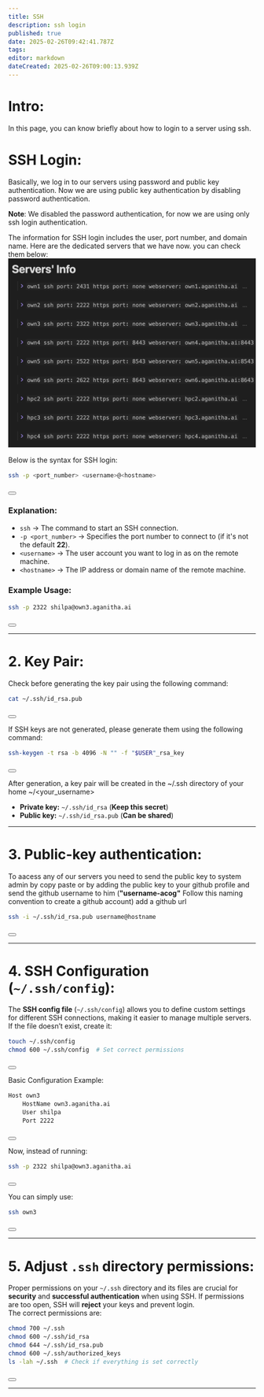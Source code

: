 ```yaml
---
title: SSH
description: ssh login
published: true
date: 2025-02-26T09:42:41.787Z
tags: 
editor: markdown
dateCreated: 2025-02-26T09:00:13.939Z
---
```


# Intro:
In this page, you can know briefly about how to login to a server using ssh.

# SSH Login:

Basically, we log in to our servers using password and public key authentication. Now we are using public key authentication by disabling password authentication.

**Note**: We disabled the password authentication, for now we are using only ssh login authentication.

The information for SSH login includes the user, port number, and domain name.
Here are the dedicated servers that we have now. you can check them below:
![screenshot_2025-02-26_at_2.35.05_pm.png](/screenshot_2025-02-26_at_2.35.05_pm.png)


Below is the syntax for SSH login:

```sh
ssh -p <port_number> <username>@<hostname>
```
<button onclick="copyToClipboard('ssh -p <port_number> <username>@<hostname>')"></button>

### **Explanation:**

* `ssh` → The command to start an SSH connection.  
* `-p <port_number>` → Specifies the port number to connect to (if it's not the default **22**).  
* `<username>` → The user account you want to log in as on the remote machine.  
* `<hostname>` → The IP address or domain name of the remote machine.  

### **Example Usage:**

```sh
ssh -p 2322 shilpa@own3.aganitha.ai
```
<button onclick="copyToClipboard('ssh -p 2322 shilpa@own3.aganitha.ai')"></button>

---

# 2. Key Pair: 

Check before generating the key pair using the following command:

```sh
cat ~/.ssh/id_rsa.pub
```
<button onclick="copyToClipboard('cat ~/.ssh/id_rsa.pub')"></button>

If SSH keys are not generated, please generate them using the following command:

```sh
ssh-keygen -t rsa -b 4096 -N "" -f "$USER"_rsa_key
```
<button onclick="copyToClipboard('ssh-keygen')"></button>

After generation, a key pair will be created in the ~/.ssh directory of your home  ~/<your_username>


* **Private key:** `~/.ssh/id_rsa` (**Keep this secret**)  
* **Public key:** `~/.ssh/id_rsa.pub` (**Can be shared**)  

---

# 3. Public-key authentication:

To aacess any of our servers you need to send the public key to system admin by copy paste or by adding the public key to your github profile and send the github username to him (**"username-acog"** Follow this naming convention to create a github account) add a github url

```sh
ssh -i ~/.ssh/id_rsa.pub username@hostname
```
<button onclick="copyToClipboard('ssh -i ~/.ssh/id_rsa username@hostname')"></button>

---

# 4. SSH Configuration (`~/.ssh/config`):

The **SSH config file** (`~/.ssh/config`) allows you to define custom settings for different SSH connections, making it easier to manage multiple servers.  
If the file doesn’t exist, create it:

```sh
touch ~/.ssh/config
chmod 600 ~/.ssh/config  # Set correct permissions
```
<button onclick="copyToClipboard('touch ~/.ssh/config\nchmod 600 ~/.ssh/config')"></button>

Basic Configuration Example:

```sh
Host own3
    HostName own3.aganitha.ai
    User shilpa
    Port 2222
```
<button onclick="copyToClipboard('Host own3\n    HostName own3.aganitha.ai\n    User shilpa\n    Port 2222')"></button>

Now, instead of running:

```sh
ssh -p 2322 shilpa@own3.aganitha.ai
```
<button onclick="copyToClipboard('ssh -p 2222 shilpa@own3.aganitha.ai')"></button>

You can simply use:

```sh
ssh own3
```
<button onclick="copyToClipboard('ssh own3')"></button>

---

# 5. Adjust `.ssh` directory permissions:

Proper permissions on your `~/.ssh` directory and its files are crucial for **security** and **successful authentication** when using SSH. If permissions are too open, SSH will **reject** your keys and prevent login.  
The correct permissions are:

```sh
chmod 700 ~/.ssh
chmod 600 ~/.ssh/id_rsa
chmod 644 ~/.ssh/id_rsa.pub
chmod 600 ~/.ssh/authorized_keys
ls -lah ~/.ssh  # Check if everything is set correctly
```
<button onclick="copyToClipboard('chmod 700 ~/.ssh\nchmod 600 ~/.ssh/id_rsa\nchmod 644 ~/.ssh/id_rsa.pub\nchmod 600 ~/.ssh/authorized_keys\nls -lah ~/.ssh')"></button>

---

